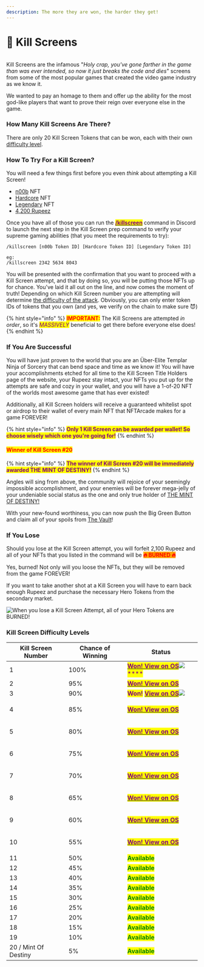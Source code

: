 ```yaml
---
description: The more they are won, the harder they get!
---
```


# 👾 Kill Screens

<img src="../.gitbook/assets/17.png" alt="" data-size="original">

Kill Screens are the infamous "_Holy crap, you've gone farther in the game than was ever intended, so now it just breaks the code and dies_" screens from some of the most popular games that created the video game industry as we know it.

We wanted to pay an homage to them and offer up the ability for the most god-like players that want to prove their reign over everyone else in the game.

### How Many Kill Screens Are There?

There are only 20 Kill Screen Tokens that can be won, each with their own [difficulty level](kill-screens.md#kill-screen-difficulty-levels).

### How To Try For a Kill Screen?

You will need a few things first before you even _think_ about attempting a Kill Screen!&#x20;

* [n00b](heroes/n00b.md) NFT
* [Hardcore](heroes/hardcore.md) NFT
* [Legendary](heroes/legendary.md) NFT
* [4,200 Rupeez](../gameplay/earning-points/)

Once you have all of those you can run the [<mark style="color:purple;">**/killscreen**</mark>](../discord-bot/killscreen.md) command in Discord to launch the next step in the Kill Screen prep command to verify your supreme gaming abilities (that you meet the requirements to try):

```
/killscreen [n00b Token ID] [Hardcore Token ID] [Legendary Token ID]

eg:
/killscreen 2342 5634 8043
```

You will be presented with the confirmation that you want to proceed with a Kill Screen attempt, and that by doing so, you will be putting those NFTs up for chance. You've laid it all out on the line, and now comes the moment of truth! Depending on which Kill Screen number you are attempting will determine [the difficulty of the attack](kill-screens.md#kill-screen-difficulty-levels). Obviously, you can only enter token IDs of tokens that you own (and yes, we verify on the chain to make sure 😈)

{% hint style="info" %}
<mark style="color:red;">**IMPORTANT:**</mark> The Kill Screens are attempted _in order_, so it's _<mark style="color:purple;">MASSIVELY</mark>_ beneficial to get there before everyone else does!
{% endhint %}

### If You Are Successful

You will have just proven to the world that you are an Über-Elite Templar Ninja of Sorcery that can bend space and time as we know it! You will have your accomplishments etched for all time to the Kill Screen Title Holders page of the website, your Rupeez stay intact, your NFTs you put up for the attempts are safe and cozy in your wallet, and you will have a 1-of-20 NFT of the worlds most awesome game that has ever existed!

Additionally, all Kill Screen holders will receive a guaranteed whitelist spot or airdrop to their wallet of every main NFT that NFTArcade makes for a game FOREVER!

{% hint style="info" %}
<mark style="color:purple;">**Only 1 Kill Screen can be awarded per wallet! So choose wisely which one you're going for!**</mark>
{% endhint %}

#### <mark style="color:red;">Winner of Kill Screen #20</mark>

{% hint style="info" %}
<mark style="color:purple;">**The winner of Kill Screen #20 will be immediately awarded THE MINT OF DESTINY!**</mark>
{% endhint %}

Angles will sing from above, the community will rejoice of your seemingly impossible accomplishment, and your enemies will be forever mega-jelly of your undeniable social status as the one and only true holder of [THE MINT OF DESTINY!](broken-reference)

With your new-found worthiness, you can now push the Big Green Button and claim all of your spoils from [The Vault](../gameplay/the-vault.md)!

### If You Lose

Should you lose at the Kill Screen attempt, you will forfeit 2,100 Rupeez and all of your NFTs that you  listed in the command will be <mark style="color:red;background-color:orange;">**🔥   BURNED  🔥**</mark>&#x20;

Yes, burned! Not only will you loose the NFTs, but they will be removed from the game FOREVER!

If you want to take another shot at a Kill Screen you will have to earn back enough Rupeez and purchase the necessary Hero Tokens from the secondary market.

![When you lose a Kill Screen Attempt, all of your Hero Tokens are BURNED!](../.gitbook/assets/image.png)

### Kill Screen Difficulty Levels

| Kill Screen Number   | Chance of Winning | Status                                                                                                                                                                                                                                                                                                                                                                                                                                              |
| -------------------- | ----------------- | --------------------------------------------------------------------------------------------------------------------------------------------------------------------------------------------------------------------------------------------------------------------------------------------------------------------------------------------------------------------------------------------------------------------------------------------------- |
| 1                    | 100%              | <mark style="color:purple;">****</mark>[<mark style="color:purple;">**Won! View on OS**</mark>](https://opensea.io/assets/matic/0x75217de3968f9474cb29b5ea7139e33a1b6c7f69/2)<mark style="color:purple;">****</mark>![](<../.gitbook/assets/image (8).png>)<mark style="color:purple;">****</mark>                                                                                                                                                  |
| 2                    | 95%               | <mark style="color:purple;">****</mark>[<mark style="color:purple;">**Won! View on OS**</mark>](https://opensea.io/assets/matic/0x75217de3968f9474cb29b5ea7139e33a1b6c7f69/3)<mark style="color:purple;">****</mark><img src="../.gitbook/assets/image (41) (1).png" alt="" data-size="original">                                                                                                                                                   |
| 3                    | 90%               | <mark style="color:purple;">**Won!**</mark> [<mark style="color:purple;">**View on OS**</mark>](https://opensea.io/assets/matic/0x75217de3968f9474cb29b5ea7139e33a1b6c7f69/4)<mark style="color:purple;">****</mark>![](<../.gitbook/assets/image (2) (1) (2).png>)<mark style="color:green;">****</mark>                                                                                                                                           |
| 4                    | 85%               | <p><mark style="color:green;"><strong></strong></mark><a href="https://opensea.io/assets/matic/0x75217de3968f9474cb29b5ea7139e33a1b6c7f69/5"><mark style="color:purple;"><strong>Won! View on OS</strong></mark></a><mark style="color:green;"><strong></strong></mark><br><mark style="color:green;"><strong></strong></mark><img src="../.gitbook/assets/image (4) (3).png" alt=""><mark style="color:green;"><strong></strong></mark></p>        |
| 5                    | 80%               | <p><mark style="color:green;"><strong></strong></mark><a href="https://opensea.io/assets/matic/0x75217de3968f9474cb29b5ea7139e33a1b6c7f69/6"><mark style="color:purple;"><strong>Won! View on OS</strong></mark><br><mark style="color:purple;"><strong></strong></mark></a><mark style="color:purple;"><strong></strong></mark><img src="../.gitbook/assets/image (3).png" alt=""><mark style="color:purple;"><strong></strong></mark></p>         |
| 6                    | 75%               | <p><mark style="color:green;"><strong></strong></mark><a href="https://opensea.io/assets/matic/0x75217de3968f9474cb29b5ea7139e33a1b6c7f69/7"><mark style="color:purple;"><strong>Won! View on OS</strong></mark><br><mark style="color:purple;"><strong></strong></mark></a><mark style="color:purple;"><strong></strong></mark><img src="../.gitbook/assets/image (4).png" alt=""><mark style="color:purple;"><strong></strong></mark></p>         |
| 7                    | 70%               | <p><mark style="color:green;"><strong></strong></mark><a href="https://opensea.io/assets/matic/0x75217de3968f9474cb29b5ea7139e33a1b6c7f69/8"><mark style="color:purple;"><strong>Won! View on OS</strong></mark><br><mark style="color:purple;"><strong></strong></mark></a><mark style="color:purple;"><strong></strong></mark><img src="../.gitbook/assets/image (2) (1).png" alt=""><mark style="color:purple;"><strong></strong></mark></p>     |
| 8                    | 65%               | <p><mark style="color:green;"><strong></strong></mark><a href="https://opensea.io/assets/matic/0x75217de3968f9474cb29b5ea7139e33a1b6c7f69/9"><mark style="color:purple;"><strong>Won! View on OS</strong></mark></a><mark style="color:purple;"><strong></strong></mark><br><mark style="color:purple;"><strong></strong></mark><img src="../.gitbook/assets/image (1) (3) (1).png" alt=""><mark style="color:purple;"><strong></strong></mark></p> |
| 9                    | 60%               | <p><mark style="color:purple;"><strong></strong></mark><a href="https://opensea.io/assets/matic/0x75217de3968f9474cb29b5ea7139e33a1b6c7f69/10"><mark style="color:purple;"><strong>Won! View on OS</strong></mark><br><mark style="color:purple;"><strong></strong></mark></a><mark style="color:purple;"><strong></strong></mark><img src="../.gitbook/assets/image (7).png" alt=""><mark style="color:purple;"><strong></strong></mark></p>       |
| 10                   | 55%               | <p><mark style="color:green;"><strong></strong></mark><a href="https://opensea.io/assets/matic/0x75217de3968f9474cb29b5ea7139e33a1b6c7f69/11"><mark style="color:purple;"><strong>Won! View on OS</strong></mark></a><mark style="color:green;"><strong></strong></mark><br><mark style="color:green;"><strong></strong></mark><img src="../.gitbook/assets/image (1).png" alt=""><mark style="color:green;"><strong></strong></mark></p>           |
| 11                   | 50%               | <mark style="color:green;">**Available**</mark>                                                                                                                                                                                                                                                                                                                                                                                                     |
| 12                   | 45%               | <mark style="color:green;">**Available**</mark>                                                                                                                                                                                                                                                                                                                                                                                                     |
| 13                   | 40%               | <mark style="color:green;">**Available**</mark>                                                                                                                                                                                                                                                                                                                                                                                                     |
| 14                   | 35%               | <mark style="color:green;">**Available**</mark>                                                                                                                                                                                                                                                                                                                                                                                                     |
| 15                   | 30%               | <mark style="color:green;">**Available**</mark>                                                                                                                                                                                                                                                                                                                                                                                                     |
| 16                   | 25%               | <mark style="color:green;">**Available**</mark>                                                                                                                                                                                                                                                                                                                                                                                                     |
| 17                   | 20%               | <mark style="color:green;">**Available**</mark>                                                                                                                                                                                                                                                                                                                                                                                                     |
| 18                   | 15%               | <mark style="color:green;">**Available**</mark>                                                                                                                                                                                                                                                                                                                                                                                                     |
| 19                   | 10%               | <mark style="color:green;">**Available**</mark>                                                                                                                                                                                                                                                                                                                                                                                                     |
| 20 / Mint Of Destiny | 5%                | <mark style="color:green;">**Available**</mark>                                                                                                                                                                                                                                                                                                                                                                                                     |

